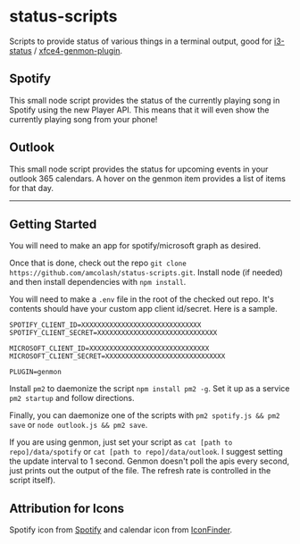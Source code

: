 # status-scripts
Scripts to provide status of various things in a terminal output, good for [i3-status](https://i3wm.org/i3status/) / [xfce4-genmon-plugin](https://goodies.xfce.org/projects/panel-plugins/xfce4-genmon-plugin).

## Spotify
This small node script provides the status of the currently playing song in Spotify using the new Player API. This means that it will even show the currently playing song from your phone!

## Outlook
This small node script provides the status for upcoming events in your outlook 365 calendars. A hover on the genmon item provides a list of items for that day.

---------------------

## Getting Started
You will need to make an app for spotify/microsoft graph as desired.

Once that is done, check out the repo `git clone https://github.com/amcolash/status-scripts.git`.
Install node (if needed) and then install dependencies with `npm install`.

You will need to make a `.env` file in the root of the checked out repo. It's contents should have your custom app client id/secret. Here is a sample.
```
SPOTIFY_CLIENT_ID=XXXXXXXXXXXXXXXXXXXXXXXXXXXXXX
SPOTIFY_CLIENT_SECRET=XXXXXXXXXXXXXXXXXXXXXXXXXXXXXX

MICROSOFT_CLIENT_ID=XXXXXXXXXXXXXXXXXXXXXXXXXXXXXX
MICROSOFT_CLIENT_SECRET=XXXXXXXXXXXXXXXXXXXXXXXXXXXXXX

PLUGIN=genmon
```

Install `pm2` to daemonize the script `npm install pm2 -g`. Set it up as a service `pm2 startup` and follow directions.

Finally, you can daemonize one of the scripts with `pm2 spotify.js && pm2 save` or `node outlook.js && pm2 save`.

If you are using genmon, just set your script as `cat [path to repo]/data/spotify` or `cat [path to repo]/data/outlook`. I suggest setting the update interval to 1 second. Genmon doesn't poll the apis every second, just prints out the output of the file. The refresh rate is controlled in the script itself).

## Attribution for Icons
Spotify icon from [Spotify](https://developer.spotify.com/branding-guidelines/) and calendar icon from [IconFinder](https://www.iconfinder.com/icons/285670/calendar_icon).